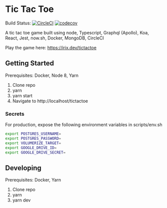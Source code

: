 # Tic Tac Toe

Build Status: [![CircleCI](https://circleci.com/gh/mattcroberts/tic-tac-toe/tree/master.svg?style=svg)](https://circleci.com/gh/mattcroberts/tic-tac-toe/tree/master) [![codecov](https://codecov.io/gh/mattcroberts/tic-tac-toe/branch/master/graph/badge.svg)](https://codecov.io/gh/mattcroberts/tic-tac-toe)

A tic tac toe game built using node, Typescript, Graphql (Apollo), Koa, React, Jest, now.sh, Docker, MongoDB, CircleCI

Play the game here: https://irix.dev/tictactoe

## Getting Started

Prerequisites: Docker, Node 8, Yarn

1. Clone repo
2. yarn
3. yarn start
4. Navigate to http://localhost/tictactoe

### Secrets

For production, expose the following environment variables in scripts/env.sh

```bash
export POSTGRES_USERNAME=
export POSTGRES_PASSWORD=
export VOLUMERIZE_TARGET=
export GOOGLE_DRIVE_ID=
export GOOGLE_DRIVE_SECRET=
```

## Developing

Prerequisites: Docker, Yarn

1. Clone repo
2. yarn
3. yarn dev
